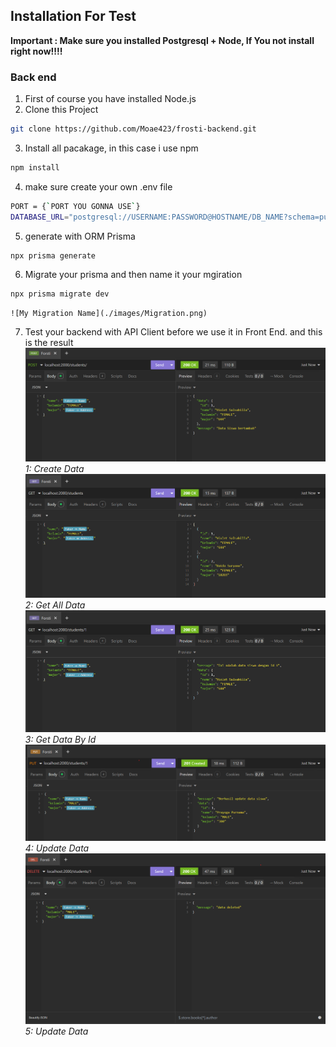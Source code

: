 ## Installation For Test

**Important : Make sure you installed Postgresql + Node, If You not install right now!!!!**

### Back end

1. First of course you have installed Node.js
2. Clone this Project

```bash
git clone https://github.com/Moae423/frosti-backend.git
```

3. Install all pacakage, in this case i use npm

```bash
npm install
```

4. make sure create your own .env file

```bash
PORT = {`PORT YOU GONNA USE`}
DATABASE_URL="postgresql://USERNAME:PASSWORD@HOSTNAME/DB_NAME?schema=public"
```

5. generate with ORM Prisma

```bash
npx prisma generate
```

6. Migrate your prisma and then name it your mgiration

```bash
npx prisma migrate dev
```

    ![My Migration Name](./images/Migration.png)

7. Test your backend with API Client before we use it in Front End. and this is the result
   ![Create Data](<./images/Create%20Data%20(POST).png>)
   _1: Create Data_
   ![Create Data](<./images/get all data.png>)
   _2: Get All Data_
   ![Create Data](<./images/GET data by id.png>)
   _3: Get Data By Id_
   ![Create Data](<./images/PUT update data.png>)
   _4: Update Data_
   ![Create Data](./images/image.png)
   _5: Update Data_
